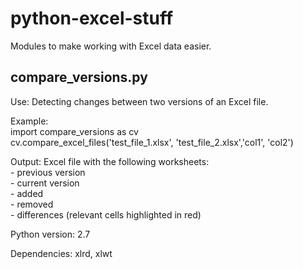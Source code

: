 # python-excel-stuff

Modules to make working with Excel data easier.


## compare_versions.py

Use: Detecting changes between two versions of an Excel file.<br />

Example: <br />
import compare_versions as cv <br />
cv.compare_excel_files('test_file_1.xlsx', 'test_file_2.xlsx','col1', 'col2') <br />

Output: Excel file with the following worksheets:<br />
        - previous version<br />
        - current version<br />
        - added<br />
        - removed<br />
        - differences (relevant cells highlighted in red)<br />
        
Python version: 2.7<br />

Dependencies: xlrd, xlwt<br />


